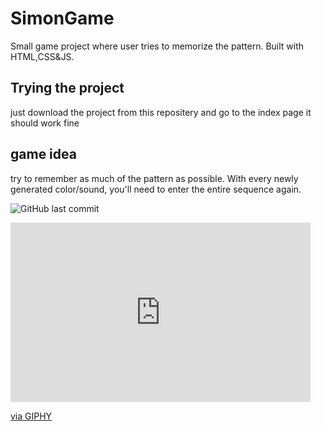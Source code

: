 # SimonGame
Small game project where user tries to memorize the pattern. Built with HTML,CSS&amp;JS.

## Trying the project
just download the project from this repositery and go to the index page it should work fine

## game idea
try to remember as much of the pattern as possible. With every newly generated color/sound, you'll need to enter the entire sequence again.

![GitHub last commit](https://img.shields.io/github/last-commit/3bdrahman/SimonGame)

<iframe src="https://giphy.com/embed/a19FYViwx1bWnWlhmP" width="480" height="287" frameBorder="0" class="giphy-embed" allowFullScreen></iframe><p><a href="https://giphy.com/gifs/a19FYViwx1bWnWlhmP">via GIPHY</a></p>
